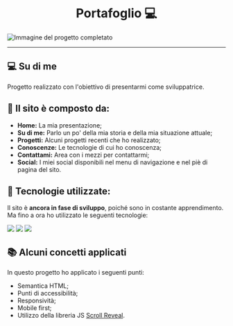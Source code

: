 <h1 align="center">Portafoglio 💻</h1>

![Immagine del progetto completato](assets/images/projects/portafoglio.png)

---

## 💻 Su di me

Progetto realizzato con l'obiettivo di presentarmi come sviluppatrice.

## 🤯 Il sito è composto da:

- **Home:** La mia presentazione;
- **Su di me:** Parlo un po' della mia storia e della mia situazione attuale;
- **Progetti:** Alcuni progetti recenti che ho realizzato;
- **Conoscenze:** Le tecnologie di cui ho conoscenza;
- **Contattami:** Area con i mezzi per contattarmi;
- **Social:** I miei social disponibili nel menu di navigazione e nel piè di pagina del sito.

## 🧠 Tecnologie utilizzate:

Il sito è **ancora in fase di sviluppo**, poiché sono in costante apprendimento. Ma fino a ora ho utilizzato le seguenti tecnologie:

<div>
    <img src="https://img.shields.io/badge/HTML5-E34F26?style=for-the-badge&logo=html5&logoColor=white" />
    <img src="https://img.shields.io/badge/CSS3-1572B6?style=for-the-badge&logo=css3&logoColor=white" />
    <img src="https://img.shields.io/badge/JavaScript-F7DF1E?style=for-the-badge&logo=javascript&logoColor=black" />
</div>

## 📚 Alcuni concetti applicati

In questo progetto ho applicato i seguenti punti:
+ Semantica HTML;
+ Punti di accessibilità;
+ Responsività;
+ Mobile first;
+ Utilizzo della libreria JS <a href="https://scrollrevealjs.org">Scroll Reveal</a>.
